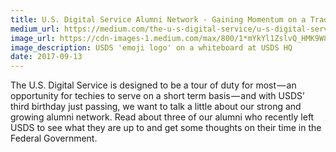 ```yaml
---
title: U.S. Digital Service Alumni Network - Gaining Momentum on a Traditino of Service
medium_url: https://medium.com/the-u-s-digital-service/u-s-digital-service-alumni-network-83d9dac3cb9c
image_url: https://cdn-images-1.medium.com/max/800/1*mYkYl1ZslvQ_HMK9W8eHBg.png
image_description: USDS 'emoji logo' on a whiteboard at USDS HQ 
date: 2017-09-13
---
```


The U.S. Digital Service is designed to be a tour of duty for most — an opportunity for techies to serve on a short term basis — and with USDS’ third birthday just passing, we want to talk a little about our strong and growing alumni network. Read about three of our alumni who recently left USDS to see what they are up to and get some thoughts on their time in the Federal Government.
